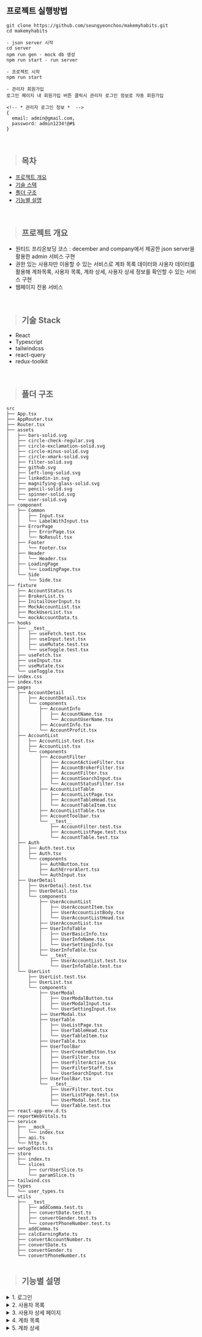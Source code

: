 ## 프로젝트 실행방법

```
git clone https://github.com/seungyeonchoo/makemyhabits.git
cd makemyhabits

- json server 시작
cd server
npm run gen - mock db 생성
npm run start - run server

- 프로젝트 시작
npm run start

- 관리자 회원가입
로그인 페이지 내 회원가입 버튼 클릭시 관리자 로그인 정보로 자동 회원가입

<!-- * 관리자 로그인 정보 *  -->
{
  email: admin@gmail.com,
  password: admin1234!@#$
}

```

<br>

> ## 목차

- [프로젝트 개요](#프로젝트-개요)
- [기술 스택](#기술-스택)
- [폴더 구조](#폴더-구조)
- [기능별 설명](#기능별-설명)

<br>

> ## 프로젝트 개요

- 원티드 프리온보딩 코스 : december and company에서 제공한 json server을 활용한 admin 서비스 구현
- 권한 있는 사용자만 이용할 수 있는 서비스로 계좌 목록 데이터와 사용자 데이터를 활용해 계좌목록, 사용자 목록, 계좌 상세, 사용자 상세 정보를 확인할 수 있는 서비스 구현
- 웹페이지 전용 서비스

<br>

> ## 기술 Stack

- React
- Typescript
- tailwindcss
- react-query
- redux-toolkit

<br>

> ## 폴더 구조

```
src
├── App.tsx
├── AppRouter.tsx
├── Router.tsx
├── assets
│   ├── bars-solid.svg
│   ├── circle-check-regular.svg
│   ├── circle-exclamation-solid.svg
│   ├── circle-minus-solid.svg
│   ├── circle-xmark-solid.svg
│   ├── filter-solid.svg
│   ├── github.svg
│   ├── left-long-solid.svg
│   ├── linkedin-in.svg
│   ├── magnifying-glass-solid.svg
│   ├── pencil-solid.svg
│   ├── spinner-solid.svg
│   └── user-solid.svg
├── component
│   ├── Common
│   │   ├── Input.tsx
│   │   └── LabelWithInput.tsx
│   ├── ErrorPage
│   │   ├── ErrorPage.tsx
│   │   └── NoResult.tsx
│   ├── Footer
│   │   └── Footer.tsx
│   ├── Header
│   │   └── Header.tsx
│   ├── LoadingPage
│   │   └── LoadingPage.tsx
│   └── Side
│       └── Side.tsx
├── fixture
│   ├── AccountStatus.ts
│   ├── BrokerList.ts
│   ├── InitailUserInput.ts
│   ├── MockAccountList.tsx
│   ├── MockUserList.tsx
│   └── mockAccountData.ts
├── hooks
│   ├── __test__
│   │   ├── useFetch.test.tsx
│   │   ├── useInput.test.tsx
│   │   ├── useMutate.test.tsx
│   │   └── useToggle.test.tsx
│   ├── useFetch.tsx
│   ├── useInput.tsx
│   ├── useMutate.tsx
│   └── useToggle.tsx
├── index.css
├── index.tsx
├── pages
│   ├── AccountDetail
│   │   ├── AccountDetail.tsx
│   │   └── components
│   │       ├── AccountInfo
│   │       │   ├── AccountName.tsx
│   │       │   └── AccountUserName.tsx
│   │       ├── AccountInfo.tsx
│   │       └── AccountProfit.tsx
│   ├── AccountList
│   │   ├── AccountList.test.tsx
│   │   ├── AccountList.tsx
│   │   └── components
│   │       ├── AccountFilter
│   │       │   ├── AccountActiveFilter.tsx
│   │       │   ├── AccountBrokerFilter.tsx
│   │       │   ├── AccountFilter.tsx
│   │       │   ├── AccountSearchInput.tsx
│   │       │   └── AccountStatusFilter.tsx
│   │       ├── AccountListTable
│   │       │   ├── AccountListPage.tsx
│   │       │   ├── AccountTableHead.tsx
│   │       │   └── AccountTableItem.tsx
│   │       ├── AccountListTable.tsx
│   │       ├── AccountToolbar.tsx
│   │       └── __test__
│   │           ├── AccountFilter.test.tsx
│   │           ├── AccountListPage.test.tsx
│   │           └── AccountTable.test.tsx
│   ├── Auth
│   │   ├── Auth.test.tsx
│   │   ├── Auth.tsx
│   │   └── components
│   │       ├── AuthButton.tsx
│   │       ├── AuthErrorAlert.tsx
│   │       └── AuthInput.tsx
│   ├── UserDetail
│   │   ├── UserDetail.test.tsx
│   │   ├── UserDetail.tsx
│   │   └── components
│   │       ├── UserAccountList
│   │       │   ├── UserAccountItem.tsx
│   │       │   ├── UserAccountListBody.tsx
│   │       │   └── UserAccountListHead.tsx
│   │       ├── UserAccountList.tsx
│   │       ├── UserInfoTable
│   │       │   ├── UserBasicInfo.tsx
│   │       │   ├── UserInfoName.tsx
│   │       │   └── UserSettingInfo.tsx
│   │       ├── UserInfoTable.tsx
│   │       └── __test__
│   │           ├── UserAccountList.test.tsx
│   │           └── UserInfoTable.test.tsx
│   └── UserList
│       ├── UserList.test.tsx
│       ├── UserList.tsx
│       └── components
│           ├── UserModal
│           │   ├── UserModalButton.tsx
│           │   ├── UserModalInput.tsx
│           │   └── UserSettingInput.tsx
│           ├── UserModal.tsx
│           ├── UserTable
│           │   ├── UseListPage.tsx
│           │   ├── UserTableHead.tsx
│           │   └── UserTableItem.tsx
│           ├── UserTable.tsx
│           ├── UserToolBar
│           │   ├── UserCreateButton.tsx
│           │   ├── UserFilter.tsx
│           │   ├── UserFilterActive.tsx
│           │   ├── UserFilterStaff.tsx
│           │   └── UserSearchInput.tsx
│           ├── UserToolBar.tsx
│           └── __test__
│               ├── UserFilter.test.tsx
│               ├── UserListPage.test.tsx
│               ├── UserModal.test.tsx
│               └── UserTable.test.tsx
├── react-app-env.d.ts
├── reportWebVitals.ts
├── service
│   ├── __mock__
│   │   └── index.tsx
│   ├── api.ts
│   └── http.ts
├── setupTests.ts
├── store
│   ├── index.ts
│   └── slices
│       ├── currUserSlice.ts
│       └── paramSlice.ts
├── tailwind.css
├── types
│   └── user_types.ts
└── utils
    ├── __test__
    │   ├── addComma.test.ts
    │   ├── convertDate.test.ts
    │   ├── convertGender.test.ts
    │   └── convertPhoneNumber.test.ts
    ├── addComma.ts
    ├── calcEarningRate.ts
    ├── convertAccountNumber.ts
    ├── convertDate.ts
    ├── convertGender.ts
    └── convertPhoneNumber.ts


```

> ## 기능별 설명

  <details>
    <summary>1. 로그인</summary>

    1. 등록되어 있는 email과 password로 로그인 하도록 구현
    2. 관리자 계정 회원가입을 위한 회원가입 버튼 구현
    3. 로그인 실패 - 화면에 에러코드와 에러메세지 출력
    4. 로그인 성공 - 반환되는 accessToken을 sessionStorage에 저장하여 로그인 유지 및 사용자 목록으로 이동

  </details>

  <details>
    <summary>2. 사용자 목록 </summary>

    1. 사용자 목록
      - /users 경로로 사용자 Data를 fetch하여 테이블로 보여줄 수 있도록 구현
      - Pagination 적용해 20개씩 데이터를 보여줄 수 있도록 구현
      - 사용자 이름 클릭하는 경우 해당 사용자 상세 정보 페이지로 이동
      - Delete 버튼 클릭 시 회원 정보 삭제 구현
    2. Toolbar
      - 드롭다운 조건 선택 시 redux의 userParams 업데이트를 통해 filtering 구현
      - 검색어 키워드 입력 시 redux의 userParams 업데이트를 통해 텍스트가 포함된 사용자 목록만 보여줄 수 있도록 구현
    3. 신규 사용자 추가
      - New User 버튼 클릭 시 새로운 사용자 정보 입력을 위한 Modal을 보여주도록 구현
      - create 버튼 클릭 시 /users 경로로 신규 사용자 정보 post

  </details>
    <details>
    <summary>3. 사용자 상세 페이지 </summary>

    1. 사용자 기본정보
      - /users/[id] 결로에서 회원 상세 정보 fetch
      - table 태그로 사용자 상세 정보를 보여줄 수 있도록 구현
      - 사용자 이름 수정 버튼 -> patch 메서드를 통해 사용자 이름 수정 구현

    2. 사용자 계좌정보
      - 회원 상세 데이터를 fetch 하며 parameter로 사용자 계좌 리스트를 같이 fetch
      - 수익률 및 손실, 이익여부에 따른 평가 금액 색깔 변화 구현
      - 계좌번호 클릭 시 계좌 상세 페이지로 이동

  </details>

  <details>
    <summary>4. 계좌 목록 </summary>

    1. 계좌 목록
      - /accounts 경로로 사용자 Data를 fetch하여 테이블로 보여줄 수 있도록 구현
      - Pagination 적용해 20개씩 데이터를 보여줄 수 있도록 구현
      - 계좌 번호 클릭하는 경우 해당 계좌 상세 정보 페이지로 이동
      - Delete 버튼 클릭 시 회원 정보 삭제 구현
      - 마스킹처리와 손실, 이익여부에 따른 평가 금액 색깔 변화 구현
    2. Toolbar
      - 드롭다운 조건 선택 시 redux의 accountParams 업데이트를 통해 filtering 구현
      - 검색어 키워드 입력 시 redux의 accountParams 업데이트를 통해 해당 번호가 포함된 계좌 목록만 보여줄 수 있도록 구현

  </details>

  <details>
    <summary>5. 계좌 상세 </summary>

    1. table 태그로 계좌 목록을 받아온 다음 보여줄 수 있도록 구현

    2. data는 json server의 expand 속성을 활용해서 요청 받아온 account list data 안에 user data를 자식 형태로 받아와 account.user로 활용할 수 있도록 api 요청 처리

    3. 받아온 계좌 데이터들 중 broker_id, status, is_active와 같은 요소들은 해당 데이터의 실제 이름에 맞게 처리하여 표시하도록 구현

    4. Search API를 통해 해당 text를 포함하는 데이터들을 모두 보여줄 수 있도록 구현

    5. Pagination API를 적용해 10개씩 데이터를 보여줄 수 있도록 구현

    6. Filtering 기능을 toolbar 형태로 각 항목을 선택하여 선택한 항목에 맞는 데이터들을 보여줄 수 있도록 구현

    7. 마스킹처리와 손실, 이익여부에 따른 평가 금액 색깔 변화 구현

    8. 고객명이나 계좌번호를 누를 시 해당 상세 페이지로 이동하도록 구현

  </details>

<br>
